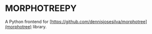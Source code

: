 # MORPHOTREEPY

A Python frontend for [https://github.com/dennisjosesilva/morphotree](morphotree) library.
